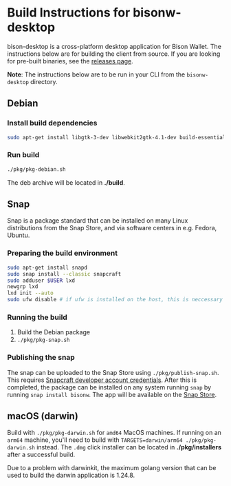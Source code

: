# Build Instructions for bisonw-desktop

bison-desktop is a cross-platform desktop application for Bison Wallet. The instructions below are for building the client from source. If you are looking for pre-built binaries, see the [releases page](https://github.com/decred/dcrdex/releases).

**Note**: The instructions below are to be run in your CLI from the `bisonw-desktop` directory.

## Debian

### Install build dependencies

```bash
sudo apt-get install libgtk-3-dev libwebkit2gtk-4.1-dev build-essential
```

### Run build

```bash
./pkg/pkg-debian.sh
```

The deb archive will be located in **./build**.

## Snap

Snap is a package standard that can be installed on many Linux distributions from the Snap Store, and via software centers in e.g. Fedora, Ubuntu.

### Preparing the build environment

```bash
sudo apt-get install snapd
sudo snap install --classic snapcraft
sudo adduser $USER lxd
newgrp lxd
lxd init --auto
sudo ufw disable # if ufw is installed on the host, this is neccessary for lxd to have network access

```

### Running the build

 1. Build the Debian package
 2. `./pkg/pkg-snap.sh`

### Publishing the snap

The snap can be uploaded to the Snap Store using `./pkg/publish-snap.sh`.  This requires [Snapcraft developer account credentials](https://snapcraft.io/docs/releasing-your-app).  After this is completed, the package can be installed on any system running `snap` by running `snap install bisonw`.  The app will be available on the [Snap Store](https://snapcraft.io/store/bisonw).

## macOS (darwin)

Build with `./pkg/pkg-darwin.sh` for `amd64` MacOS machines. If running on an `arm64` machine, you'll need to build with `TARGETS=darwin/arm64 ./pkg/pkg-darwin.sh` instead. The `.dmg` click installer can be located in **./pkg/installers** after a successful build.

Due to a problem with darwinkit, the maximum golang version that can be used to build the darwin application is 1.24.8.
